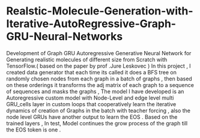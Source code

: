 # Realstic-Molecule-Generation-with-Iterative-AutoRegressive-Graph-GRU-Neural-Networks
Development of Graph GRU Autoregressive Generative Neural Network for Generating realistic molecules of different size from Scratch with TensorFlow.( based on the paper by prof .Jure Leskovec )
In this project , I created data generator that each time its called it does a BFS tree on randomly chosen nodes from each graph in a batch of graphs ,
 then based on these orderings it transforms the adj matrix of each graph to a sequence of sequences and masks the graphs ,
The  model I have developed is an Autoregressive custom model with Node-Level and edge level multi  GRU_cells layer in custom loops that cooperatively learn the iterative dynamics of creation of Graphs in the batch 
with teacher forcing , also the node level GRUs have another output to learn the EOS . Based on the trained layers , In test, Model continues the grow process of the graph till the EOS token is one .
